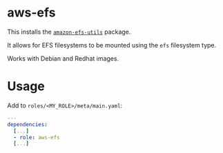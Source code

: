 # aws-efs

This installs the [`amazon-efs-utils`](https://docs.aws.amazon.com/efs/latest/ug/using-amazon-efs-utils.html) package.

It allows for EFS filesystems to be mounted using the `efs` filesystem type.

Works with Debian and Redhat images.

# Usage

Add to `roles/<MY_ROLE>/meta/main.yaml`:

```yaml
---
dependencies:
  [...]
  - role: aws-efs
  [...]
```
